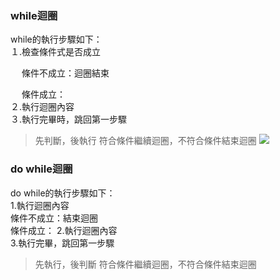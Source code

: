 ### while迴圈
while的執行步驟如下：  
１.檢查條件式是否成立  
   
　   條件不成立：迴圈結束  
 
　   條件成立：    
２.執行迴圈內容  
３.執行完畢時，跳回第一步驟
>先判斷，後執行
>符合條件繼續迴圈，不符合條件結束迴圈
![](http://www2.lssh.tp.edu.tw/~hlf/class-1/lang-c/while.gif)

### do while迴圈
do while的執行步驟如下：  
1.執行迴圈內容  
   條件不成立：結束迴圈  
   條件成立： 
2.執行迴圈內容  
3.執行完畢，跳回第一步驟  
>先執行，後判斷
>符合條件繼續迴圈，不符合條件結束迴圈
